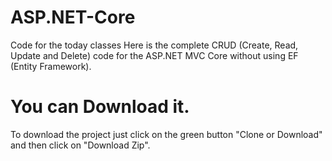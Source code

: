# ASP.NET-Core

Code for the today classes 
Here is the complete CRUD (Create, Read, Update and Delete) 
code for the ASP.NET MVC Core without using EF (Entity Framework).

# You can Download it.
To download the project just click on the green button "Clone or Download" and then click on "Download Zip".
